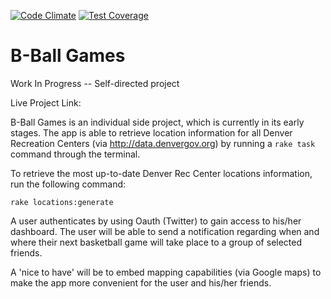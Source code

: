 [![Code Climate](https://codeclimate.com/github/GusVilla303/bball_games/badges/gpa.svg)](https://codeclimate.com/github/GusVilla303/bball_games)
[![Test Coverage](https://codeclimate.com/github/GusVilla303/bball_games/badges/coverage.svg)](https://codeclimate.com/github/GusVilla303/bball_games)


B-Ball Games
===========

Work In Progress -- Self-directed project

Live Project Link: 


B-Ball Games is an individual side project, which is currently in its early stages.  The app is able to retrieve location information for all Denver Recreation Centers (via http://data.denvergov.org) by running a `rake task` command through the terminal. 

To retrieve the most up-to-date Denver Rec Center locations information, run the following command: 
```shell
rake locations:generate
```
A user authenticates by using Oauth (Twitter) to gain access to his/her dashboard.  The user will be able to send a notification regarding when and where their next basketball game will take place to a group of selected friends. 

A 'nice to have' will be to embed mapping capabilities (via Google maps) to make the app more convenient for the user and his/her friends.  
